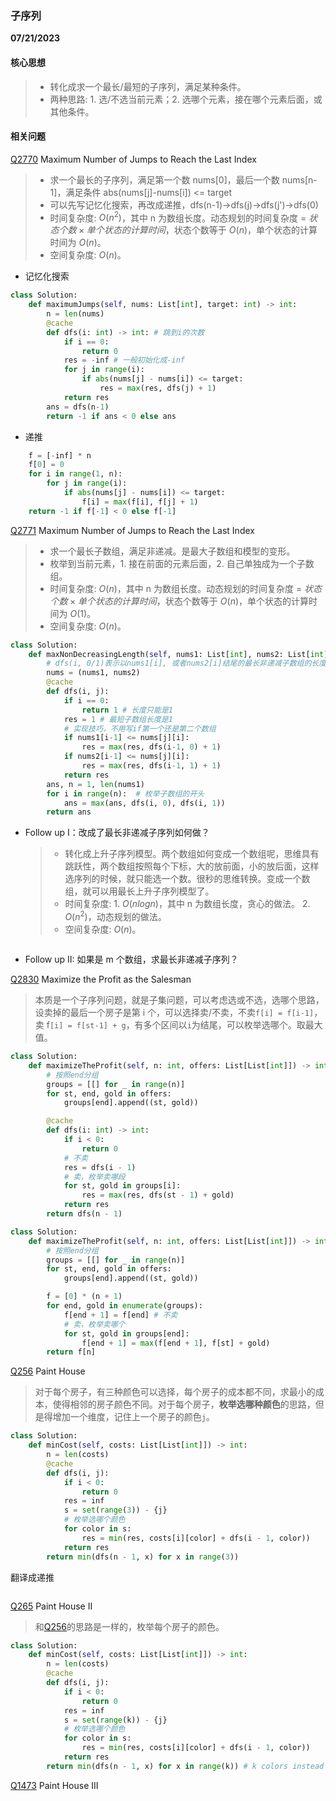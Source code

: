 ### 子序列

**07/21/2023**

#### 核心思想

> -   转化成求一个最长/最短的子序列，满足某种条件。
> -   两种思路: 1. 选/不选当前元素；2. 选哪个元素，接在哪个元素后面，或其他条件。

#### 相关问题

[Q2770] Maximum Number of Jumps to Reach the Last Index

> -   求一个最长的子序列，满足第一个数 nums[0]，最后一个数 nums[n-1]，满足条件 abs(nums[j]-nums[i]) <= target
> -   可以先写记忆化搜索，再改成递推，dfs(n-1)->dfs(j)->dfs(j')->dfs(0)
> -   时间复杂度: $`O(n^2)`$，其中 n 为数组长度。动态规划的时间复杂度 = $`状态个数 \times 单个状态的计算时间`$，状态个数等于 $`O(n)`$，单个状态的计算时间为 $`O(n)`$。
> -   空间复杂度: $`O(n)`$。

-   记忆化搜索

```python
class Solution:
    def maximumJumps(self, nums: List[int], target: int) -> int:
        n = len(nums)
        @cache
        def dfs(i: int) -> int: # 跳到i的次数
            if i == 0:
                return 0
            res = -inf # 一般初始化成-inf
            for j in range(i):
                if abs(nums[j] - nums[i]) <= target:
                    res = max(res, dfs(j) + 1)
            return res
        ans = dfs(n-1)
        return -1 if ans < 0 else ans
```

-   递推

```python
    f = [-inf] * n
    f[0] = 0
    for i in range(1, n):
        for j in range(i):
            if abs(nums[j] - nums[i]) <= target:
                f[i] = max(f[i], f[j] + 1)
    return -1 if f[-1] < 0 else f[-1]
```

[Q2771] Maximum Number of Jumps to Reach the Last Index

> -   求一个最长子数组，满足非递减。是最大子数组和模型的变形。
> -   枚举到当前元素，1. 接在前面的元素后面，2. 自己单独成为一个子数组。
> -   时间复杂度: $`O(n)`$，其中 n 为数组长度。动态规划的时间复杂度 = $`状态个数 \times 单个状态的计算时间`$，状态个数等于 $`O(n)`$，单个状态的计算时间为 $`O(1)`$。
> -   空间复杂度: $`O(n)`$。

```python
class Solution:
    def maxNonDecreasingLength(self, nums1: List[int], nums2: List[int]) -> int:
        # dfs(i, 0/1)表示以nums1[i], 或者nums2[i]结尾的最长非递减子数组的长度
        nums = (nums1, nums2)
        @cache
        def dfs(i, j):
            if i == 0:
                return 1 # 长度只能是1
            res = 1 # 最短子数组长度是1
            # 实现技巧，不用写if第一个还是第二个数组
            if nums1[i-1] <= nums[j][i]:
                res = max(res, dfs(i-1, 0) + 1)
            if nums2[i-1] <= nums[j][i]:
                res = max(res, dfs(i-1, 1) + 1)
            return res
        ans, n = 1, len(nums1)
        for i in range(n):  # 枚举子数组的开头
            ans = max(ans, dfs(i, 0), dfs(i, 1))
        return ans
```

-   Follow up I：改成了最长非递减子序列如何做？
    > -   转化成上升子序列模型。两个数组如何变成一个数组呢，思维具有跳跃性，两个数组按照每个下标，大的放前面，小的放后面，这样选序列的时候，就只能选一个数。很秒的思维转换。变成一个数组，就可以用最长上升子序列模型了。
    > -   时间复杂度: 1. $`O(nlogn)`$，其中 n 为数组长度，贪心的做法。 2. $`O(n^2)`$，动态规划的做法。
    > -   空间复杂度: $`O(n)`$。

```python

```

-   Follow up II: 如果是 m 个数组，求最长非递减子序列？

[Q2830] Maximize the Profit as the Salesman

> 本质是一个子序列问题，就是子集问题，可以考虑选或不选，选哪个思路，设卖掉的最后一个房子是第 i 个，可以选择卖/不卖，不卖`f[i] = f[i-1]`，卖 f`[i] = f[st-1] + g`，有多个区间以`i`为结尾，可以枚举选哪个。取最大值。

```python
class Solution:
    def maximizeTheProfit(self, n: int, offers: List[List[int]]) -> int:
        # 按照end分组
        groups = [[] for _ in range(n)]
        for st, end, gold in offers:
            groups[end].append((st, gold))

        @cache
        def dfs(i: int) -> int:
            if i < 0:
                return 0
            # 不卖
            res = dfs(i - 1)
            # 卖，枚举卖哪段
            for st, gold in groups[i]:
                res = max(res, dfs(st - 1) + gold)
            return res
        return dfs(n - 1)
```

```python
class Solution:
    def maximizeTheProfit(self, n: int, offers: List[List[int]]) -> int:
        # 按照end分组
        groups = [[] for _ in range(n)]
        for st, end, gold in offers:
            groups[end].append((st, gold))

        f = [0] * (n + 1)
        for end, gold in enumerate(groups):
            f[end + 1] = f[end] # 不卖
            # 卖，枚举卖哪个
            for st, gold in groups[end]:
                f[end + 1] = max(f[end + 1], f[st] + gold)
        return f[n]
```

[Q256] Paint House

> 对于每个房子，有三种颜色可以选择，每个房子的成本都不同，求最小的成本，使得相邻的房子颜色不同。对于每个房子，**枚举选哪种颜色**的思路，但是得增加一个维度，记住上一个房子的颜色`j`。

```python
class Solution:
    def minCost(self, costs: List[List[int]]) -> int:
        n = len(costs)
        @cache
        def dfs(i, j):
            if i < 0:
                return 0
            res = inf
            s = set(range(3)) - {j}
            # 枚举选哪个颜色
            for color in s:
                res = min(res, costs[i][color] + dfs(i - 1, color))
            return res
        return min(dfs(n - 1, x) for x in range(3))
```

翻译成递推

```python

```

[Q265] Paint House II

> 和[Q256]的思路是一样的，枚举每个房子的颜色。

```python
class Solution:
    def minCost(self, costs: List[List[int]]) -> int:
        n = len(costs)
        @cache
        def dfs(i, j):
            if i < 0:
                return 0
            res = inf
            s = set(range(k)) - {j}
            # 枚举选哪个颜色
            for color in s:
                res = min(res, costs[i][color] + dfs(i - 1, color))
            return res
        return min(dfs(n - 1, x) for x in range(k)) # k colors instead of 3 colors
```

[Q1473] Paint House III

>

[//]: #
[Q2770]: https://leetcode.com/problems/maximum-number-of-jumps-to-reach-the-last-index/
[Q2771]: https://leetcode.com/problems/longest-non-decreasing-subarray-from-two-arrays/
[Q2830]: https://leetcode.com/problems/maximize-the-profit-as-the-salesman/
[Q256]: https://leetcode.com/problems/paint-house/
[Q265]: https://leetcode.com/problems/paint-house-ii/
[Q1473]: https://leetcode.com/problems/paint-house-iii/
